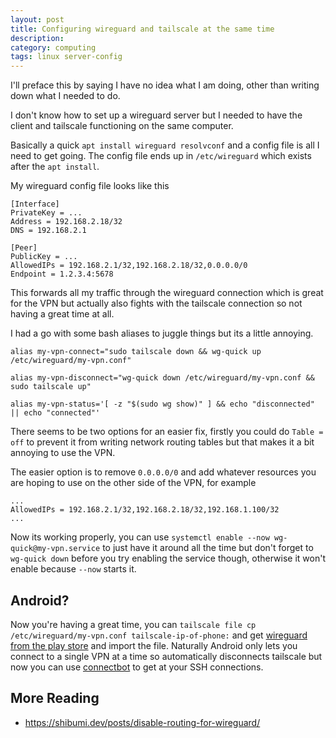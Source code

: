 ```yaml
---
layout: post
title: Configuring wireguard and tailscale at the same time
description:
category: computing
tags: linux server-config
---
```


I'll preface this by saying I have no idea what I am doing, other than writing down what I needed to do.

I don't know how to set up a wireguard server but I needed to have the client and tailscale functioning on the same computer.

Basically a quick `apt install wireguard resolvconf` and a config file is all I need to get going. The config file ends up in `/etc/wireguard` which exists after the `apt install`.

My wireguard config file looks like this

<pre><code>[Interface]
PrivateKey = ...
Address = 192.168.2.18/32
DNS = 192.168.2.1

[Peer]
PublicKey = ...
AllowedIPs = 192.168.2.1/32,192.168.2.18/32,0.0.0.0/0
Endpoint = 1.2.3.4:5678
</code></pre>

This forwards all my traffic through the wireguard connection which is great for the VPN but actually also fights with the tailscale connection so not having a great time at all.

I had a go with some bash aliases to juggle things but its a little annoying.

<pre><code>alias my-vpn-connect="sudo tailscale down && wg-quick up /etc/wireguard/my-vpn.conf"

alias my-vpn-disconnect="wg-quick down /etc/wireguard/my-vpn.conf && sudo tailscale up"

alias my-vpn-status='[ -z "$(sudo wg show)" ] && echo "disconnected" || echo "connected"'
</code></pre>

There seems to be two options for an easier fix, firstly you could do `Table = off` to prevent it from writing network routing tables but that makes it a bit annoying to use the VPN.

The easier option is to remove `0.0.0.0/0` and add whatever resources you are hoping to use on the other side of the VPN, for example

<pre><code>...
AllowedIPs = 192.168.2.1/32,192.168.2.18/32,192.168.1.100/32
...
</code></pre>

Now its working properly, you can use `systemctl enable --now wg-quick@my-vpn.service` to just have it around all the time but don't forget to `wg-quick down` before you try enabling the service though, otherwise it won't enable because `--now` starts it.

## Android?

Now you're having a great time, you can `tailscale file cp /etc/wireguard/my-vpn.conf tailscale-ip-of-phone:` and get [wireguard from the play store](https://play.google.com/store/apps/details?id=com.wireguard.android) and import the file. Naturally Android only lets you connect to a single VPN at a time so automatically disconnects tailscale but now you can use [connectbot](https://play.google.com/store/apps/details?id=org.connectbot) to get at your SSH connections.

## More Reading

- https://shibumi.dev/posts/disable-routing-for-wireguard/
